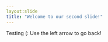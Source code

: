 ```yaml
---
layout:slide
title: "Welcome to our second slide!"
---
```

Testing (: 
Use the left arrow to go back!
